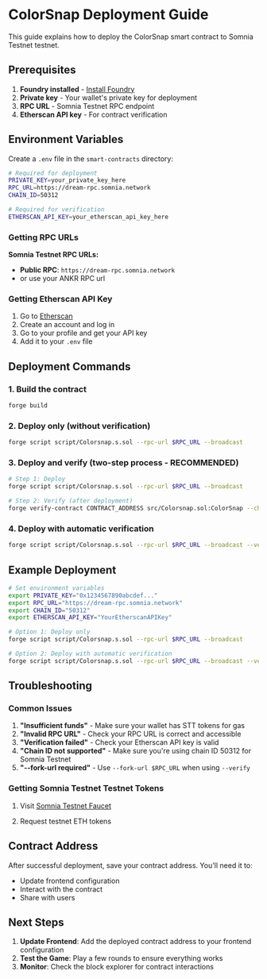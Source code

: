# ColorSnap Deployment Guide

This guide explains how to deploy the ColorSnap smart contract to Somnia Testnet testnet.

## Prerequisites

1. **Foundry installed** - [Install Foundry](https://book.getfoundry.sh/getting-started/installation)
2. **Private key** - Your wallet's private key for deployment
3. **RPC URL** - Somnia Testnet RPC endpoint
4. **Etherscan API key** - For contract verification

## Environment Variables

Create a `.env` file in the `smart-contracts` directory:

```bash
# Required for deployment
PRIVATE_KEY=your_private_key_here
RPC_URL=https://dream-rpc.somnia.network
CHAIN_ID=50312

# Required for verification
ETHERSCAN_API_KEY=your_etherscan_api_key_here
```

### Getting RPC URLs

**Somnia Testnet RPC URLs:**
- **Public RPC**: `https://dream-rpc.somnia.network`
- or use your ANKR RPC url 

### Getting Etherscan API Key

1. Go to [Etherscan](https://etherscan.io/)
2. Create an account and log in
3. Go to your profile and get your API key
4. Add it to your `.env` file

## Deployment Commands

### 1. Build the contract
```bash
forge build
```

### 2. Deploy only (without verification)
```bash
forge script script/Colorsnap.s.sol --rpc-url $RPC_URL --broadcast
```

### 3. Deploy and verify (two-step process - RECOMMENDED)
```bash
# Step 1: Deploy
forge script script/Colorsnap.s.sol --rpc-url $RPC_URL --broadcast

# Step 2: Verify (after deployment)
forge verify-contract CONTRACT_ADDRESS src/Colorsnap.sol:ColorSnap --chain 84532 --constructor-args OWNER_ADDRESS --etherscan-api-key $ETHERSCAN_API_KEY
```

### 4. Deploy with automatic verification
```bash
forge script script/Colorsnap.s.sol --rpc-url $RPC_URL --broadcast --verify --fork-url $RPC_URL
```

## Example Deployment

```bash
# Set environment variables
export PRIVATE_KEY="0x1234567890abcdef..."
export RPC_URL="https://dream-rpc.somnia.network"
export CHAIN_ID="50312"
export ETHERSCAN_API_KEY="YourEtherscanAPIKey"

# Option 1: Deploy only
forge script script/Colorsnap.s.sol --rpc-url $RPC_URL --broadcast

# Option 2: Deploy with automatic verification
forge script script/Colorsnap.s.sol --rpc-url $RPC_URL --broadcast --verify --fork-url $RPC_URL
```

## Troubleshooting

### Common Issues

1. **"Insufficient funds"** - Make sure your wallet has STT tokens for gas
2. **"Invalid RPC URL"** - Check your RPC URL is correct and accessible
3. **"Verification failed"** - Check your Etherscan API key is valid
4. **"Chain ID not supported"** - Make sure you're using chain ID 50312 for Somnia Testnet
5. **"--fork-url required"** - Use `--fork-url $RPC_URL` when using `--verify`

### Getting Somnia Testnet Testnet Tokens

1. Visit [Somnia Testnet Faucet](https://docs.somnia.network/get-started/request-stt-tokens-and-try-sending-tokens-to-a-random-address)

2. Request testnet ETH tokens

## Contract Address

After successful deployment, save your contract address. You'll need it to:
- Update frontend configuration
- Interact with the contract
- Share with users

## Next Steps

1. **Update Frontend**: Add the deployed contract address to your frontend configuration
2. **Test the Game**: Play a few rounds to ensure everything works
3. **Monitor**: Check the block explorer for contract interactions 